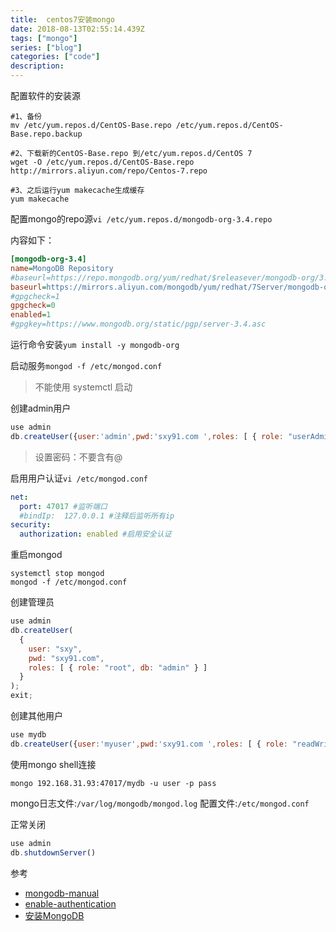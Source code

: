 ```yaml
---
title:  centos7安装mongo
date: 2018-08-13T02:55:14.439Z
tags: ["mongo"]
series: ["blog"]
categories: ["code"]
description:
---
```


配置软件的安装源


```shell
#1、备份
mv /etc/yum.repos.d/CentOS-Base.repo /etc/yum.repos.d/CentOS-Base.repo.backup

#2、下载新的CentOS-Base.repo 到/etc/yum.repos.d/CentOS 7
wget -O /etc/yum.repos.d/CentOS-Base.repo http://mirrors.aliyun.com/repo/Centos-7.repo

#3、之后运行yum makecache生成缓存
yum makecache
```

配置mongo的repo源`vi /etc/yum.repos.d/mongodb-org-3.4.repo`

内容如下：
```ini
[mongodb-org-3.4]
name=MongoDB Repository
#baseurl=https://repo.mongodb.org/yum/redhat/$releasever/mongodb-org/3.4/x86_64/
baseurl=https://mirrors.aliyun.com/mongodb/yum/redhat/7Server/mongodb-org/3.4/x86_64/
#gpgcheck=1
gpgcheck=0
enabled=1
#gpgkey=https://www.mongodb.org/static/pgp/server-3.4.asc
```

运行命令安装`yum install -y mongodb-org`



启动服务`mongod -f /etc/mongod.conf`
>不能使用 systemctl 启动


创建admin用户
```javascript
use admin
db.createUser({user:'admin',pwd:'sxy91.com ',roles: [ { role: "userAdminAnyDatabase", db: "admin" }]})
```
>设置密码：不要含有@

启用用户认证`vi /etc/mongod.conf`
```yaml
net:
  port: 47017 #监听端口
  #bindIp:  127.0.0.1 #注释后监听所有ip
security:
  authorization: enabled #启用安全认证
```


重启mongod
```shell
systemctl stop mongod
mongod -f /etc/mongod.conf
```

创建管理员
```javascript
use admin
db.createUser(
  {
    user: "sxy",
    pwd: "sxy91.com",
    roles: [ { role: "root", db: "admin" } ]
  }
);
exit;
```

创建其他用户
```javascript
use mydb
db.createUser({user:'myuser',pwd:'sxy91.com ',roles: [ { role: "readWrite", db: "mydb" }]})
```

使用mongo shell连接
```shell
mongo 192.168.31.93:47017/mydb -u user -p pass
```

mongo日志文件:`/var/log/mongodb/mongod.log`
配置文件:`/etc/mongod.conf`


正常关闭
```javascript
use admin
db.shutdownServer()
```


参考

- [mongodb-manual](https://docs.mongodb.com/manual/tutorial/install-mongodb-on-red-hat/)
- [enable-authentication](https://docs.mongodb.com/manual/tutorial/enable-authentication/)
- [安装MongoDB](http://blog.csdn.net/liaoyundababe/article/details/71303039)